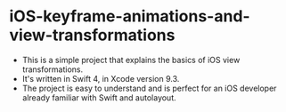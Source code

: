 # iOS-keyframe-animations-and-view-transformations

* This is a simple project that explains the basics of iOS view transformations. 
* It's written in Swift 4, in Xcode version 9.3. 
* The project is easy to understand and is perfect for an iOS developer already familiar with Swift and autolayout.

